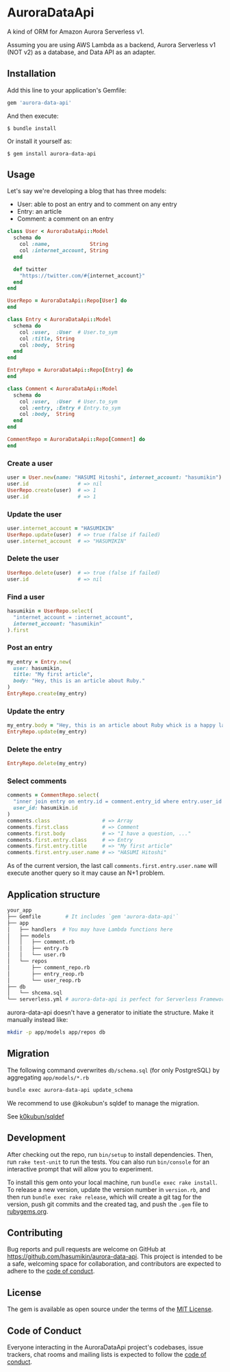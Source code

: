 # AuroraDataApi

A kind of ORM for Amazon Aurora Serverless v1.

Assuming you are using AWS Lambda as a backend, Aurora Serverless v1 (NOT v2) as a database, and Data API as an adapter.

## Installation

Add this line to your application's Gemfile:

```ruby
gem 'aurora-data-api'
```

And then execute:

    $ bundle install

Or install it yourself as:

    $ gem install aurora-data-api

## Usage

Let's say we're developing a blog that has three models:

- User: able to post an entry and to comment on any entry
- Entry: an article
- Comment: a comment on an entry

```ruby
class User < AuroraDataApi::Model
  schema do
    col :name,             String
    col :internet_account, String
  end

  def twitter
    "https://twitter.com/#{internet_account}"
  end
end

UserRepo = AuroraDataApi::Repo[User] do
end

class Entry < AuroraDataApi::Model
  schema do
    col :user,  :User  # User.to_sym
    col :title, String
    col :body,  String
  end
end

EntryRepo = AuroraDataApi::Repo[Entry] do
end

class Comment < AuroraDataApi::Model
  schema do
    col :user,  :User  # User.to_sym
    col :entry, :Entry # Entry.to_sym
    col :body,  String
  end
end

CommentRepo = AuroraDataApi::Repo[Comment] do
end
```

### Create a user

```ruby
user = User.new(name: "HASUMI Hitoshi", internet_account: "hasumikin")
user.id                # => nil
UserRepo.create(user)  # => 1
user.id                # => 1
```

### Update the user

```ruby
user.internet_account = "HASUMIKIN"
UserRepo.update(user)  # => true (false if failed)
user.internet_account  # => "HASUMIKIN"
```

### Delete the user

```ruby
UserRepo.delete(user)  # => true (false if failed)
user.id                # => nil
```

### Find a user

```ruby
hasumikin = UserRepo.select(
  "internet_account = :internet_account",
  internet_account: "hasumikin"
).first
```

### Post an entry

```ruby
my_entry = Entry.new(
  user: hasumikin,
  title: "My first article",
  body: "Hey, this is an article about Ruby."
)
EntryRepo.create(my_entry)
```

### Update the entry

```ruby
my_entry.body = "Hey, this is an article about Ruby whick is a happy language!"
EntryRepo.update(my_entry)
```

### Delete the entry

```ruby
EntryRepo.delete(my_entry)
```

### Select comments

```ruby
comments = CommentRepo.select(
  "inner join entry on entry.id = comment.entry_id where entry.user_id = :user_id",
  user_id: hasumikin.id
)
comments.class                 # => Array
comments.first.class           # => Comment
comments.first.body            # => "I have a question, ..."
comments.first.entry.class     # => Entry
comments.first.entry.title     # => "My first article"
comments.first.entry.user.name # => "HASUMI Hitoshi"
```

As of the current version, the last call `comments.first.entry.user.name` will execute another query so it may cause an N+1 problem.

## Application structure

```sh
your_app
├── Gemfile        # It includes `gem 'aurora-data-api'`
├── app
│   ├── handlers  # You may have Lambda functions here
│   ├── models
│   │   ├── comment.rb
│   │   ├── entry.rb
│   │   └── user.rb
│   └── repos
│       ├── comment_repo.rb
│       ├── entry_reop.rb
│       └── user_reop.rb
├── db
│   └── shcema.sql
└── serverless.yml # aurora-data-api is perfect for Serverless Framework
```

aurora-data-api doesn't have a generator to initiate the structure.
Make it manually instead like:

```sh
mkdir -p app/models app/repos db
```

## Migration

The following command overwrites `db/schema.sql` (for only PostgreSQL) by aggregating `app/models/*.rb`

```sh
bundle exec aurora-data-api update_schema
```

We recommend to use @kokubun's sqldef to manage the migration.

See [k0kubun/sqldef](https://github.com/k0kubun/sqldef)

## Development

After checking out the repo, run `bin/setup` to install dependencies. Then, run `rake test-unit` to run the tests. You can also run `bin/console` for an interactive prompt that will allow you to experiment.

To install this gem onto your local machine, run `bundle exec rake install`. To release a new version, update the version number in `version.rb`, and then run `bundle exec rake release`, which will create a git tag for the version, push git commits and the created tag, and push the `.gem` file to [rubygems.org](https://rubygems.org).

## Contributing

Bug reports and pull requests are welcome on GitHub at https://github.com/hasumikin/aurora-data-api. This project is intended to be a safe, welcoming space for collaboration, and contributors are expected to adhere to the [code of conduct](https://github.com/hasumikin/aurora-data-api/blob/master/CODE_OF_CONDUCT.md).

## License

The gem is available as open source under the terms of the [MIT License](https://opensource.org/licenses/MIT).

## Code of Conduct

Everyone interacting in the AuroraDataApi project's codebases, issue trackers, chat rooms and mailing lists is expected to follow the [code of conduct](https://github.com/hasumikin/aurora-data-api/blob/master/CODE_OF_CONDUCT.md).
